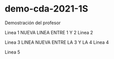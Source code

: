 # demo-cda-2021-1S
Demostración del profesor

Linea 1
NUEVA LINEA ENTRE 1 Y 2
Linea 2

Linea 3
LINEA NUEVA ENTRE LA 3 Y LA 4
Linea 4

Linea 5
